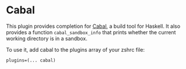 # Cabal

This plugin provides completion for [Cabal](https://www.haskell.org/cabal/), a build tool for Haskell. It
also provides a function `cabal_sandbox_info` that prints whether the current working directory is in a sandbox.

To use it, add cabal to the plugins array of your zshrc file:

```
plugins=(... cabal)
```
